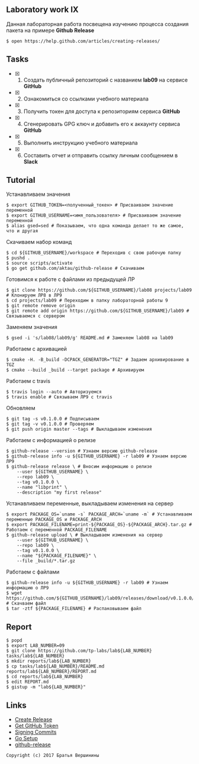 ## Laboratory work IX

Данная лабораторная работа посвещена изучению процесса создания пакета на примере **Github Release**

```ShellSession
$ open https://help.github.com/articles/creating-releases/
```

## Tasks

- [X] 1. Создать публичный репозиторий с названием **lab09** на сервисе **GitHub**
- [X] 2. Ознакомиться со ссылками учебного материала
- [X] 3. Получить токен для доступа к репозиториям сервиса **GitHub**
- [X] 4. Сгенерировать GPG ключ и добавить его к аккаунту сервиса **GitHub**
- [X] 5. Выполнить инструкцию учебного материала
- [X] 6. Составить отчет и отправить ссылку личным сообщением в **Slack**

## Tutorial
Устанавливаем значения 
```ShellSession
$ export GITHUB_TOKEN=<полученный_токен> # Присваиваем значение переменной
$ export GITHUB_USERNAME=<имя_пользователя> # Присваиваем значение переменной
$ alias gsed=sed # Показываем, что одна команда делает то же самое, что и другая
```
Скачиваем набор команд
```ShellSession
$ cd ${GITHUB_USERNAME}/workspace # Переходив с свою рабочую папку
$ pushd .
$ source scripts/activate
$ go get github.com/aktau/github-release # Скачиваем
```
Готовимся к работе с файлами из предыдущей ЛР
```ShellSession
$ git clone https://github.com/${GITHUB_USERNAME}/lab08 projects/lab09 # Клонируем ЛР8 в ЛР9
$ cd projects/lab09 # Переходим в папку лабораторной работы 9
$ git remote remove origin
$ git remote add origin https://github.com/${GITHUB_USERNAME}/lab09 # Связываемся с сервером
```
Заменяем значения
```ShellSession
$ gsed -i 's/lab08/lab09/g' README.md # Заменяем lab08 на lab09
```
Работаем с архивацией
```ShellSession
$ cmake -H. -B_build -DCPACK_GENERATOR="TGZ" # Задаем архивирование в TGZ 
$ cmake --build _build --target package # Архивируем
```
Работаем с travis
```ShellSession
$ travis login --auto # Авторизуемся
$ travis enable # Связываем ЛР9 с travis
```
Обновляем
```ShellSession
$ git tag -s v0.1.0.0 # Подписываем
$ git tag -v v0.1.0.0 # Проверяем
$ git push origin master --tags # Выкладываем изменения
```
Работаем с информацией о релизе
```ShellSession
$ github-release --version # Узнаем версию github-release
$ github-release info -u ${GITHUB_USERNAME} -r lab09 # Узнаем версию ЛР9
$ github-release release \ # Вносим информацию о релизе
    --user ${GITHUB_USERNAME} \
    --repo lab09 \
    --tag v0.1.0.0 \
    --name "libprint" \
    --description "my first release"
```
Устанавливаем переменные, выкладываем изменения на сервер
```ShellSession
$ export PACKAGE_OS=`uname -s` PACKAGE_ARCH=`uname -m` # Устанавливаем переменные PACKAGE_OS и PACKAGE_ARCH
$ export PACKAGE_FILENAME=print-${PACKAGE_OS}-${PACKAGE_ARCH}.tar.gz # Работаем с переменной PACKAGE_FILENAME
$ github-release upload \ # Выкладываем изменения на сервер
    --user ${GITHUB_USERNAME} \
    --repo lab09 \
    --tag v0.1.0.0 \
    --name "${PACKAGE_FILENAME}" \
    --file _build/*.tar.gz
```
Работаем с файлами
```ShellSession
$ github-release info -u ${GITHUB_USERNAME} -r lab09 # Узнаем информацию о ЛР9
$ wget https://github.com/${GITHUB_USERNAME}/lab09/releases/download/v0.1.0.0/${PACKAGE_FILENAME} # Скачваем файл
$ tar -ztf ${PACKAGE_FILENAME} # Распаковываем файл
```

## Report

```ShellSession
$ popd
$ export LAB_NUMBER=09
$ git clone https://github.com/tp-labs/lab${LAB_NUMBER} tasks/lab${LAB_NUMBER}
$ mkdir reports/lab${LAB_NUMBER}
$ cp tasks/lab${LAB_NUMBER}/README.md reports/lab${LAB_NUMBER}/REPORT.md
$ cd reports/lab${LAB_NUMBER}
$ edit REPORT.md
$ gistup -m "lab${LAB_NUMBER}"
```

## Links

- [Create Release](https://help.github.com/articles/creating-releases/)
- [Get GitHub Token](https://help.github.com/articles/creating-a-personal-access-token-for-the-command-line/)
- [Signing Commits](https://help.github.com/articles/signing-commits-with-gpg/)
- [Go Setup](http://www.golangbootcamp.com/book/get_setup)
- [github-release](https://github.com/aktau/github-release)

```
Copyright (c) 2017 Братья Вершинины
```
